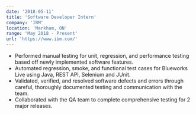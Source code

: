 ```yaml
---
date: '2018-05-11'
title: 'Software Developer Intern'
company: 'IBM'
location: 'Markham, ON'
range: 'May 2018 - Present'
url: 'https://www.ibm.com/'
---
```


- Performed manual testing for unit, regression, and performance testing based off newly implemented software features.
- Automated regression, smoke, and functional test cases for Blueworks Live using Java, REST API, Selenium and JUnit.
- Validated, verified, and resolved software defects and errors through careful, thoroughly documented testing and communication with the team.
- Collaborated with the QA team to complete comprehensive testing for 2 major releases.